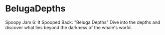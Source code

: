# BelugaDepths
Spoopy Jam 6: It Spooped Back: "Beluga Depths" Dive into the depths and discover what lies beyond the darkness of the whale's world.
